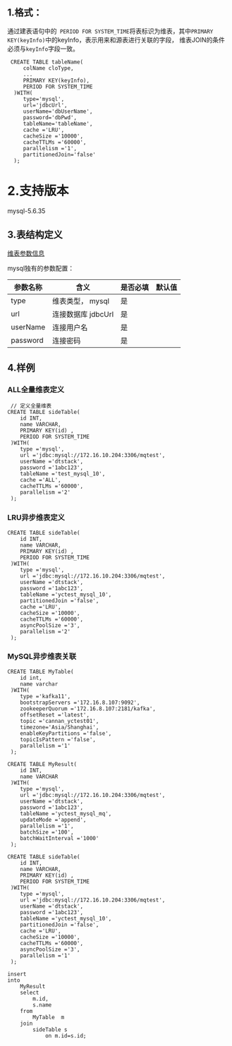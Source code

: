 
## 1.格式：

  通过建表语句中的` PERIOD FOR SYSTEM_TIME`将表标识为维表，其中`PRIMARY KEY(keyInfo)`中的keyInfo，表示用来和源表进行关联的字段，
  维表JOIN的条件必须与`keyInfo`字段一致。
  
```
 CREATE TABLE tableName(
     colName cloType,
     ...
     PRIMARY KEY(keyInfo),
     PERIOD FOR SYSTEM_TIME    
  )WITH(
     type='mysql',
     url='jdbcUrl',
     userName='dbUserName',
     password='dbPwd',
     tableName='tableName',
     cache ='LRU',
     cacheSize ='10000',
     cacheTTLMs ='60000',
     parallelism ='1',
     partitionedJoin='false'
  );
```

# 2.支持版本
 mysql-5.6.35
 
## 3.表结构定义

 [维表参数信息](sideParams.md)
 
  mysql独有的参数配置：


|参数名称|含义|是否必填|默认值|
|----|---|---|----|
| type | 维表类型， mysql |是||
| url | 连接数据库 jdbcUrl |是||
| userName | 连接用户名 |是||
| password | 连接密码|是||

 
 
## 4.样例

###  ALL全量维表定义
```
 // 定义全量维表
CREATE TABLE sideTable(
    id INT,
    name VARCHAR,
    PRIMARY KEY(id) ,
    PERIOD FOR SYSTEM_TIME
 )WITH(
    type ='mysql',
    url ='jdbc:mysql://172.16.10.204:3306/mqtest',
    userName ='dtstack',
    password ='1abc123',
    tableName ='test_mysql_10',
    cache ='ALL',
    cacheTTLMs ='60000',
    parallelism ='2'
 );

```
### LRU异步维表定义

```
CREATE TABLE sideTable(
    id INT,
    name VARCHAR,
    PRIMARY KEY(id) ,
    PERIOD FOR SYSTEM_TIME
 )WITH(
    type ='mysql',
    url ='jdbc:mysql://172.16.10.204:3306/mqtest',
    userName ='dtstack',
    password ='1abc123',
    tableName ='yctest_mysql_10',
    partitionedJoin ='false',
    cache ='LRU',
    cacheSize ='10000',
    cacheTTLMs ='60000',
    asyncPoolSize ='3',
    parallelism ='2'
 );

```


### MySQL异步维表关联
```
CREATE TABLE MyTable(
    id int,
    name varchar
 )WITH(
    type ='kafka11',
    bootstrapServers ='172.16.8.107:9092',
    zookeeperQuorum ='172.16.8.107:2181/kafka',
    offsetReset ='latest',
    topic ='cannan_yctest01',
    timezone='Asia/Shanghai',
    enableKeyPartitions ='false',
    topicIsPattern ='false',
    parallelism ='1'
 );

CREATE TABLE MyResult(
    id INT,
    name VARCHAR
 )WITH(
    type ='mysql',
    url ='jdbc:mysql://172.16.10.204:3306/mqtest',
    userName ='dtstack',
    password ='1abc123',
    tableName ='yctest_mysql_mq',
    updateMode ='append',
    parallelism ='1',
    batchSize ='100',
    batchWaitInterval ='1000'
 );

CREATE TABLE sideTable(
    id INT,
    name VARCHAR,
    PRIMARY KEY(id) ,
    PERIOD FOR SYSTEM_TIME
 )WITH(
    type ='mysql',
    url ='jdbc:mysql://172.16.10.204:3306/mqtest',
    userName ='dtstack',
    password ='1abc123',
    tableName ='yctest_mysql_10',
    partitionedJoin ='false',
    cache ='LRU',
    cacheSize ='10000',
    cacheTTLMs ='60000',
    asyncPoolSize ='3',
    parallelism ='1'
 );

insert   
into
    MyResult
    select
        m.id,
        s.name     
    from
        MyTable  m    
    join
        sideTable s             
            on m.id=s.id;

```